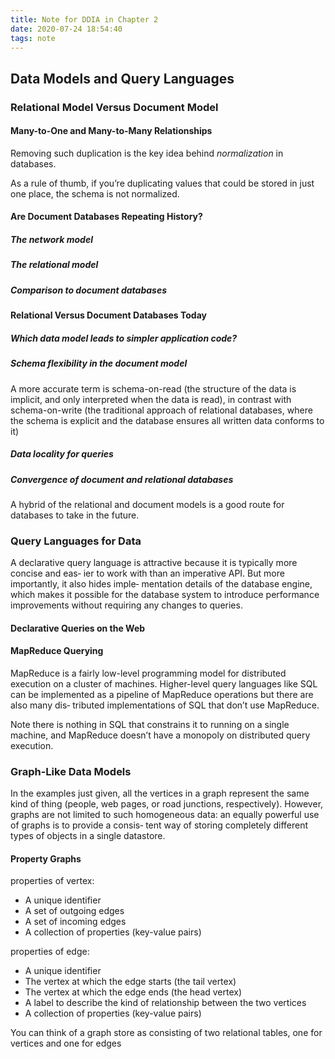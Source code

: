 ```yaml
---
title: Note for DDIA in Chapter 2
date: 2020-07-24 18:54:40
tags: note
---
```


## Data Models and Query Languages

### Relational Model Versus Document Model

#### Many-to-One and Many-to-Many Relationships

Removing such duplication is the key idea behind *normalization* in databases.

As a rule of thumb, if you’re duplicating values that could be stored in just one place, the schema is not normalized.

#### Are Document Databases Repeating History?

##### The network model

##### The relational model

##### Comparison to document databases

#### Relational Versus Document Databases Today

##### Which data model leads to simpler application code?

##### Schema flexibility in the document model
A more accurate term is schema-on-read (the structure of the data is implicit, and only interpreted when the data is read), in contrast with schema-on-write (the traditional approach of relational databases, where the schema is explicit and the database ensures all written data conforms to it)

##### Data locality for queries

##### Convergence of document and relational databases

A hybrid of the relational and document models is a good route for databases to take in the future.

### Query Languages for Data

A declarative query language is attractive because it is typically more concise and eas‐ ier to work with than an imperative API. But more importantly, it also hides imple‐ mentation details of the database engine, which makes it possible for the database system to introduce performance improvements without requiring any changes to queries.

#### Declarative Queries on the Web

#### MapReduce Querying

MapReduce is a fairly low-level programming model for distributed execution on a cluster of machines. Higher-level query languages like SQL can be implemented as a pipeline of MapReduce operations but there are also many dis‐ tributed implementations of SQL that don’t use MapReduce.

Note there is nothing in SQL that constrains it to running on a single machine, and MapReduce doesn’t have a monopoly on distributed query execution.

### Graph-Like Data Models

In the examples just given, all the vertices in a graph represent the same kind of thing (people, web pages, or road junctions, respectively). However, graphs are not limited to such homogeneous data: an equally powerful use of graphs is to provide a consis‐ tent way of storing completely different types of objects in a single datastore.

#### Property Graphs

properties of vertex:
- A unique identifier
- A set of outgoing edges
- A set of incoming edges
- A collection of properties (key-value pairs)

properties of edge:
- A unique identifier
- The vertex at which the edge starts (the tail vertex)
- The vertex at which the edge ends (the head vertex)
- A label to describe the kind of relationship between the two vertices
- A collection of properties (key-value pairs)

You can think of a graph store as consisting of two relational tables, one for vertices and one for edges
